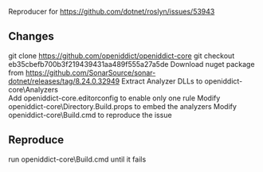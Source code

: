 Reproducer for https://github.com/dotnet/roslyn/issues/53943

## Changes

git clone https://github.com/openiddict/openiddict-core
git checkout eb35cbefb700b3f219439431aa489f555a27a5de 
Download nuget package from https://github.com/SonarSource/sonar-dotnet/releases/tag/8.24.0.32949
Extract Analyzer DLLs to openiddict-core\Analyzers\
Add openiddict-core\.editorconfig to enable only one rule
Modify openiddict-core\Directory.Build.props to embed the analyzers
Modify openiddict-core\Build.cmd to reproduce the issue

## Reproduce

run openiddict-core\Build.cmd until it fails